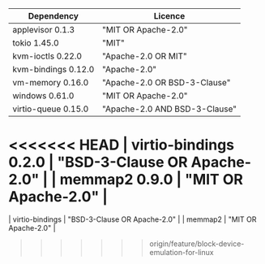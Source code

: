 | Dependency | Licence |
| ---------- | ------- |
| applevisor 0.1.3 | "MIT OR Apache-2.0" |
| tokio 1.45.0 | "MIT" |
| kvm-ioctls 0.22.0 | "Apache-2.0 OR MIT" |
| kvm-bindings 0.12.0 | "Apache-2.0" |
| vm-memory 0.16.0 | "Apache-2.0 OR BSD-3-Clause" |
| windows 0.61.0 | "MIT OR Apache-2.0" |
| virtio-queue 0.15.0 | "Apache-2.0 AND BSD-3-Clause" |
<<<<<<< HEAD
| virtio-bindings 0.2.0 | "BSD-3-Clause OR Apache-2.0" |
| memmap2 0.9.0 | "MIT OR Apache-2.0" |
=======
| virtio-bindings | "BSD-3-Clause OR Apache-2.0" |
| memmap2 | "MIT OR Apache-2.0" |
>>>>>>> origin/feature/block-device-emulation-for-linux

